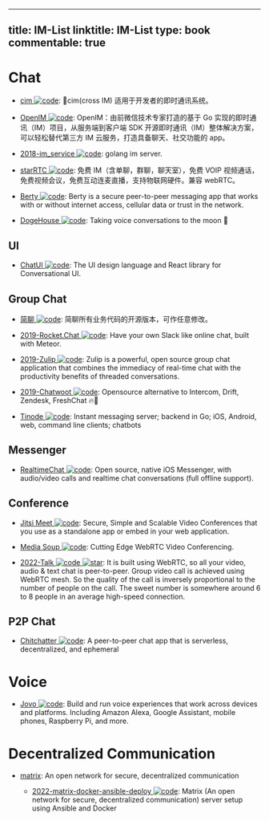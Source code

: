 
---
title: IM-List
linktitle: IM-List
type: book
commentable: true
---

# Chat

- [cim ![code](https://ng-tech.icu/assets/code.svg)](https://github.com/crossoverJie/cim): 📲cim(cross IM) 适用于开发者的即时通讯系统。

- [OpenIM ![code](https://ng-tech.icu/assets/code.svg)](https://github.com/OpenIMSDK/Open-IM-Server): OpenIM：由前微信技术专家打造的基于 Go 实现的即时通讯（IM）项目，从服务端到客户端 SDK 开源即时通讯（IM）整体解决方案，可以轻松替代第三方 IM 云服务，打造具备聊天、社交功能的 app。

- [2018-im_service ![code](https://ng-tech.icu/assets/code.svg)](https://github.com/GoBelieveIO/im_service): golang im server.

- [starRTC ![code](https://ng-tech.icu/assets/code.svg)](https://gitee.com/starRTC): 免费 IM（含单聊，群聊，聊天室），免费 VOIP 视频通话，免费视频会议，免费互动连麦直播，支持物联网硬件。兼容 webRTC。

- [Berty ![code](https://ng-tech.icu/assets/code.svg)](https://github.com/berty/berty): Berty is a secure peer-to-peer messaging app that works with or without internet access, cellular data or trust in the network.

- [DogeHouse ![code](https://ng-tech.icu/assets/code.svg)](https://github.com/benawad/dogehouse): Taking voice conversations to the moon 🚀

## UI

- [ChatUI ![code](https://ng-tech.icu/assets/code.svg)](https://github.com/alibaba/ChatUI): The UI design language and React library for Conversational UI.

## Group Chat

- [简聊 ![code](https://ng-tech.icu/assets/code.svg)](https://github.com/jianliaoim/talk-os): 简聊所有业务代码的开源版本，可作任意修改。

- [2019-Rocket.Chat ![code](https://ng-tech.icu/assets/code.svg)](https://github.com/RocketChat/Rocket.Chat): Have your own Slack like online chat, built with Meteor.

- [2019-Zulip ![code](https://ng-tech.icu/assets/code.svg)](https://github.com/zulip/zulip): Zulip is a powerful, open source group chat application that combines the immediacy of real-time chat with the productivity benefits of threaded conversations.

- [2019-Chatwoot ![code](https://ng-tech.icu/assets/code.svg)](https://github.com/chatwoot/chatwoot): Opensource alternative to Intercom, Drift, Zendesk, FreshChat 🔥💬

- [Tinode ![code](https://ng-tech.icu/assets/code.svg)](https://github.com/tinode/chat): Instant messaging server; backend in Go; iOS, Android, web, command line clients; chatbots

## Messenger

- [RealtimeChat ![code](https://ng-tech.icu/assets/code.svg)](https://github.com/relatedcode/RealtimeChat): Open source, native iOS Messenger, with audio/video calls and realtime chat conversations (full offline support).

## Conference

- [Jitsi Meet ![code](https://ng-tech.icu/assets/code.svg)](https://meet.jit.si): Secure, Simple and Scalable Video Conferences that you use as a standalone app or embed in your web application.

- [Media Soup ![code](https://ng-tech.icu/assets/code.svg)](https://github.com/versatica/mediasoup): Cutting Edge WebRTC Video Conferencing.

- [2022-Talk ![code](https://ng-tech.icu/assets/code.svg) ![star](https://img.shields.io/github/stars/vasanthv/talk)](https://github.com/vasanthv/talk): It is built using WebRTC, so all your video, audio & text chat is peer-to-peer. Group video call is achieved using WebRTC mesh. So the quality of the call is inversely proportional to the number of people on the call. The sweet number is somewhere around 6 to 8 people in an average high-speed connection.

## P2P Chat

- [Chitchatter ![code](https://ng-tech.icu/assets/code.svg)](https://github.com/jeremyckahn/chitchatter): A peer-to-peer chat app that is serverless, decentralized, and ephemeral

# Voice

- [Jovo ![code](https://ng-tech.icu/assets/code.svg)](https://www.jovo.tech/): Build and run voice experiences that work across devices and platforms. Including Amazon Alexa, Google Assistant, mobile phones, Raspberry Pi, and more.

# Decentralized Communication

- [matrix](https://matrix.org/): An open network for secure, decentralized communication

  - [2022-matrix-docker-ansible-deploy ![code](https://ng-tech.icu/assets/code.svg)](https://github.com/spantaleev/matrix-docker-ansible-deploy): Matrix (An open network for secure, decentralized communication) server setup using Ansible and Docker

    